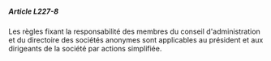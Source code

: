 ##### Article L227-8

Les règles fixant la responsabilité des membres du conseil d'administration et du directoire des sociétés anonymes sont applicables au président et aux dirigeants de la société par actions simplifiée.

